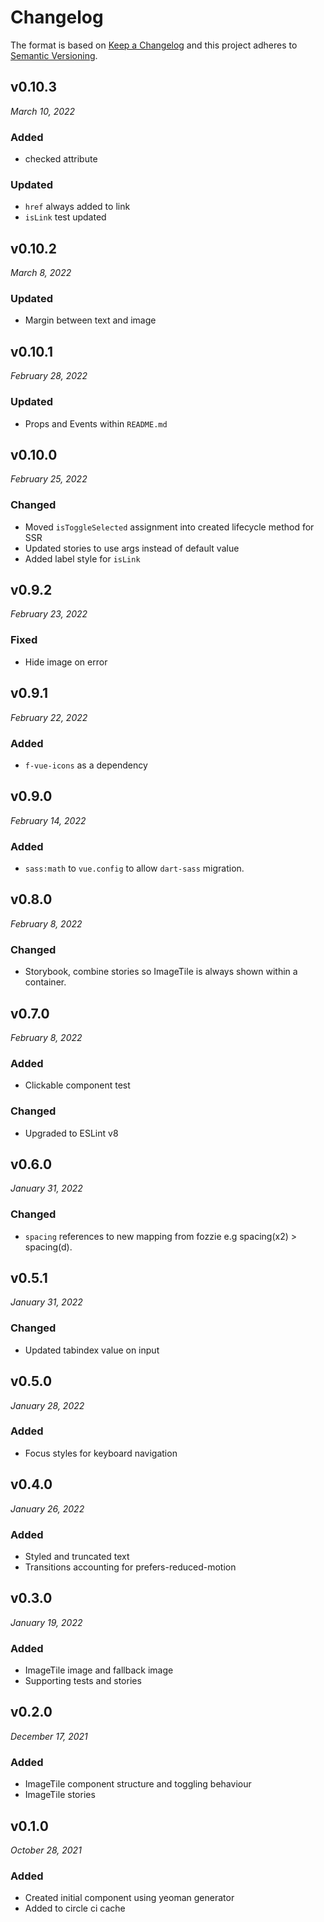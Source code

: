 # Changelog

The format is based on [Keep a Changelog](http://keepachangelog.com/en/1.0.0/)
and this project adheres to [Semantic Versioning](http://semver.org/spec/v2.0.0.html).

v0.10.3
------------------------------
*March 10, 2022*

### Added
- checked attribute 

### Updated
- `href` always added to link
- `isLink` test updated

v0.10.2
------------------------------
*March 8, 2022*

### Updated
- Margin between text and image

v0.10.1
------------------------------
*February 28, 2022*

### Updated
- Props and Events within `README.md`

v0.10.0
------------------------------
*February 25, 2022*

### Changed
        
- Moved `isToggleSelected` assignment into created lifecycle method for SSR
- Updated stories to use args instead of default value
- Added label style for `isLink`


v0.9.2
------------------------------
*February 23, 2022*

### Fixed
- Hide image on error

v0.9.1
------------------------------
*February 22, 2022*

### Added
- `f-vue-icons` as a dependency

v0.9.0
------------------------------
*February 14, 2022*

### Added
- `sass:math` to `vue.config` to allow `dart-sass` migration.


v0.8.0
------------------------------
*February 8, 2022*

### Changed
- Storybook, combine stories so ImageTile is always shown within a container.


v0.7.0
------------------------------
*February 8, 2022*

### Added
- Clickable component test

### Changed
- Upgraded to ESLint v8


v0.6.0
------------------------------
*January 31, 2022*

### Changed
- `spacing` references to new mapping from fozzie e.g spacing(x2) > spacing(d).


v0.5.1
------------------------------
*January 31, 2022*

### Changed
- Updated tabindex value on input

v0.5.0
------------------------------
*January 28, 2022*

### Added
- Focus styles for keyboard navigation


v0.4.0
------------------------------
*January 26, 2022*

### Added
- Styled and truncated text
- Transitions accounting for prefers-reduced-motion


v0.3.0
------------------------------
*January 19, 2022*

### Added
- ImageTile image and fallback image
- Supporting tests and stories


v0.2.0
------------------------------
*December 17, 2021*

### Added
- ImageTile component structure and toggling behaviour
- ImageTile stories

v0.1.0
------------------------------
*October 28, 2021*

### Added
- Created initial component using yeoman generator
- Added to circle ci cache
